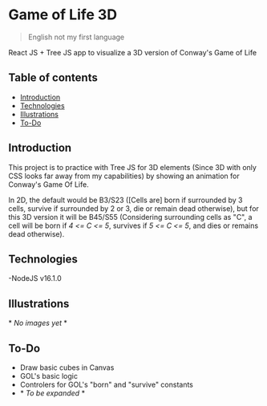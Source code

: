 # Game of Life 3D
> English not my first language

React JS + Tree JS app to visualize a 3D version of Conway's Game of Life

## Table of contents
- [Introduction](#introduction)
- [Technologies](#technologies)
- [Illustrations](#illustrations)
- [To-Do](#to-do)

## Introduction
This project is to practice with Tree JS for 3D elements (Since 3D with only CSS looks far away from my capabilities) by showing an animation for Conway's Game Of Life.

In 2D, the default would be B3/S23 (\[Cells are\] born if surrounded by 3 cells, survive if surrounded by 2 or 3, die or remain dead otherwise), but for this 3D version it will be B45/S55 (Considering surrounding cells as "C", a cell will be born if *4 <= C <= 5*, survives if *5 <= C <= 5*, and dies or remains dead otherwise).

## Technologies
-NodeJS v16.1.0

## Illustrations
\* *No images yet* \*

## To-Do
- Draw basic cubes in Canvas
- GOL's basic logic 
- Controlers for GOL's "born" and "survive" constants
- \* *To be expanded* \*